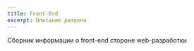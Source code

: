 ```yaml
---
title: Front-End
excerpt: Описание раздела
---
```

Сборник информации о front-end стороне web-разработки